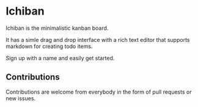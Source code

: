 # Ichiban

 Ichiban is the minimalistic kanban board.

 It has a simle drag and drop interface with a rich text editor that supports markdown for creating todo items.

 Sign up with a name and easily get started.

 ## Contributions

 Contributions are welcome from everybody in the form of pull requests or new issues.

